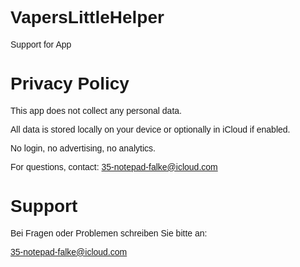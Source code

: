 # VapersLittleHelper
Support for App

<!DOCTYPE html>
<html lang="en">
<head>
  <meta charset="UTF-8">
  <title>Privacy Policy – Vapers Little Helper</title>
</head>
<body style="font-family: sans-serif;">
  <h1>Privacy Policy</h1>

  <p>This app does not collect any personal data.</p>
  <p>All data is stored locally on your device or optionally in iCloud if enabled.</p>
  <p>No login, no advertising, no analytics.</p>
  <p>For questions, contact: <a href="mailto:35-notepad-falke@icloud.com">35-notepad-falke@icloud.com</a></p>
</body>
</html>

<!DOCTYPE html>
<html lang="de">
  <head>
    <meta charset="UTF-8" />
    <title>Support – Vapers Little Helper</title>
  </head>
  <body style="font-family: sans-serif;">
    <h1>Support</h1>
    <p>Bei Fragen oder Problemen schreiben Sie bitte an:</p>
    <p><a href="mailto:35-notepad-falke@icloud.com">35-notepad-falke@icloud.com</a></p>
  </body>
</html>
